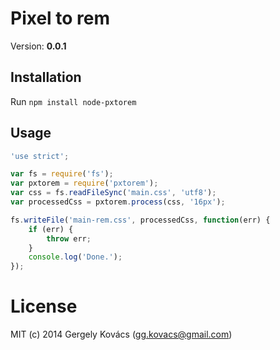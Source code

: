 # Pixel to rem
Version: **0.0.1**

## Installation

Run `npm install node-pxtorem`

## Usage

```js
'use strict';

var fs = require('fs');
var pxtorem = require('pxtorem');
var css = fs.readFileSync('main.css', 'utf8');
var processedCss = pxtorem.process(css, '16px');

fs.writeFile('main-rem.css', processedCss, function(err) {
    if (err) {
        throw err;
    }
    console.log('Done.');
});
```

# License
MIT (c) 2014 Gergely Kovács (gg.kovacs@gmail.com)
